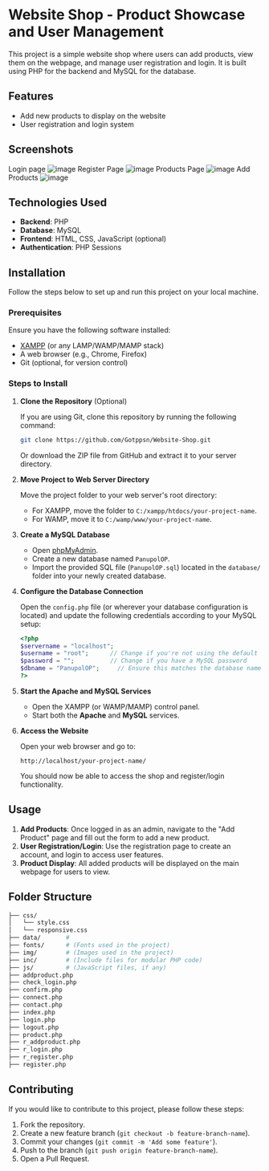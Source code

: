 # Website Shop - Product Showcase and User Management

This project is a simple website shop where users can add products, view them on the webpage, and manage user registration and login. It is built using PHP for the backend and MySQL for the database.

## Features

- Add new products to display on the website
- User registration and login system

## Screenshots
Login page
![image](https://github.com/user-attachments/assets/b5c16009-40ef-4b25-a6e8-f49e63ef3a95)
Register Page
![image](https://github.com/user-attachments/assets/bb027cba-3ec6-4d14-8c95-d9d525babe01)
Products Page
![image](https://github.com/user-attachments/assets/67bbdc36-a0a2-41c6-98dd-40c00c08298b)
Add Products
![image](https://github.com/user-attachments/assets/f7b9c99a-1211-4f0e-bf9e-e16b15605bc8)



## Technologies Used

- **Backend**: PHP
- **Database**: MySQL
- **Frontend**: HTML, CSS, JavaScript (optional)
- **Authentication**: PHP Sessions

## Installation

Follow the steps below to set up and run this project on your local machine.

### Prerequisites

Ensure you have the following software installed:

- [XAMPP](https://www.apachefriends.org/index.html) (or any LAMP/WAMP/MAMP stack) 
- A web browser (e.g., Chrome, Firefox)
- Git (optional, for version control)

### Steps to Install

1. **Clone the Repository** (Optional)

   If you are using Git, clone this repository by running the following command:

   ```bash
   git clone https://github.com/Gotppsn/Website-Shop.git
   ```

   Or download the ZIP file from GitHub and extract it to your server directory.

2. **Move Project to Web Server Directory**

   Move the project folder to your web server's root directory:

   - For XAMPP, move the folder to `C:/xampp/htdocs/your-project-name`.
   - For WAMP, move it to `C:/wamp/www/your-project-name`.

3. **Create a MySQL Database**

   - Open [phpMyAdmin](http://localhost/phpmyadmin).
   - Create a new database named `PanupolOP`.
   - Import the provided SQL file (`PanupolOP.sql`) located in the `database/` folder into your newly created database.

4. **Configure the Database Connection**

   Open the `config.php` file (or wherever your database configuration is located) and update the following credentials according to your MySQL setup:

   ```php
   <?php
   $servername = "localhost";
   $username = "root";      // Change if you're not using the default 'root' user
   $password = "";          // Change if you have a MySQL password
   $dbname = "PanupolOP";     // Ensure this matches the database name you created
   ?>
   ```

5. **Start the Apache and MySQL Services**

   - Open the XAMPP (or WAMP/MAMP) control panel.
   - Start both the **Apache** and **MySQL** services.

6. **Access the Website**

   Open your web browser and go to:

   ```url
   http://localhost/your-project-name/
   ```

   You should now be able to access the shop and register/login functionality.

## Usage

1. **Add Products**: Once logged in as an admin, navigate to the "Add Product" page and fill out the form to add a new product.
2. **User Registration/Login**: Use the registration page to create an account, and login to access user features.
3. **Product Display**: All added products will be displayed on the main webpage for users to view.

## Folder Structure

```bash
├── css/
│   └── style.css
│   └── responsive.css
├── data/       #
├── fonts/      # (Fonts used in the project)
├── img/        # (Images used in the project)
├── inc/        # (Include files for modular PHP code)
├── js/         # (JavaScript files, if any)
├── addproduct.php
├── check_login.php
├── confirm.php
├── connect.php
├── contact.php
├── index.php
├── login.php
├── logout.php
├── product.php
├── r_addproduct.php
├── r_login.php
├── r_register.php
├── register.php

```

## Contributing

If you would like to contribute to this project, please follow these steps:

1. Fork the repository.
2. Create a new feature branch (`git checkout -b feature-branch-name`).
3. Commit your changes (`git commit -m 'Add some feature'`).
4. Push to the branch (`git push origin feature-branch-name`).
5. Open a Pull Request.
